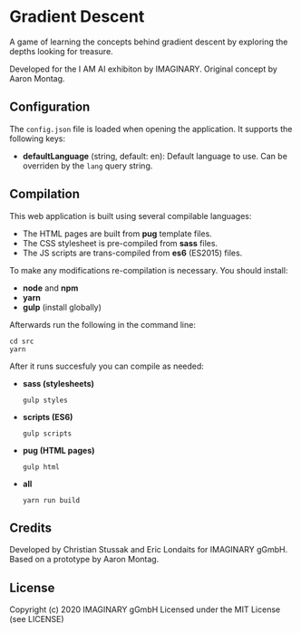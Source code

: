 # Gradient Descent
A game of learning the concepts behind gradient descent by exploring the depths looking for treasure.

Developed for the I AM AI exhibiton by IMAGINARY.
Original concept by Aaron Montag.

## Configuration

The `config.json` file is loaded when opening the application. It supports the following keys:

- **defaultLanguage** (string, default: en): Default language to use. Can be overriden by the 
  `lang` query string.

## Compilation

This web application is built using several compilable languages:

- The HTML pages are built from **pug** template files.
- The CSS stylesheet is pre-compiled from **sass** files.
- The JS scripts are trans-compiled from **es6** (ES2015) files. 

To make any modifications re-compilation is necessary. You should install:

- **node** and **npm**
- **yarn**
- **gulp** (install globally)

Afterwards run the following in the command line:

```
cd src
yarn
```

After it runs succesfuly you can compile as needed:

- **sass (stylesheets)**
    ```
    gulp styles
    ```
  
- **scripts (ES6)**
    ```
    gulp scripts
    ```

- **pug (HTML pages)**
    ```
    gulp html
    ```

- **all**
    ```
    yarn run build
    ```

## Credits

Developed by Christian Stussak and Eric Londaits for IMAGINARY gGmbH.
Based on a prototype by Aaron Montag.

## License

Copyright (c) 2020 IMAGINARY gGmbH
Licensed under the MIT License (see LICENSE)

